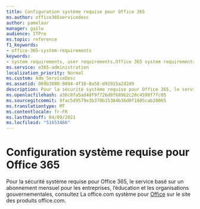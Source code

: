 ```yaml
---
title: Configuration système requise pour Office 365
ms.author: office365servicedesc
author: pamelaar
manager: gailw
audience: ITPro
ms.topic: reference
f1_keywords:
- office-365-system-requirements
keywords:
- system requirements, user requirements,Office 365 system requirements
ms.service: o365-administration
localization_priority: Normal
ms.custom: Adm_ServiceDesc
ms.assetid: 089b3880-9094-4f18-8a56-d91915a2d2d9
description: Pour la sécurité système requise pour Office 365, le service basé sur un abonnement mensuel pour les entreprises, l’éducation et les organisations gouvernementales, consultez La office.com système pour Office sur le site des produits office.com.
ms.openlocfilehash: a36c8fa5ad4df9f726d8f689b2c20c4598f7fc05
ms.sourcegitcommit: 9fac5d9579e3b370b15384b36d0f1805cab20065
ms.translationtype: MT
ms.contentlocale: fr-FR
ms.lasthandoff: 04/09/2021
ms.locfileid: "51653466"
---
```

# <a name="office-365-system-requirements"></a>Configuration système requise pour Office 365

Pour la sécurité système requise pour Office 365, le service basé sur un abonnement [](https://go.microsoft.com/fwlink/?LinkID=509817&amp;clcid=0x409) mensuel pour les entreprises, l’éducation et les organisations gouvernementales, consultez La office.com système pour [Office](https://go.microsoft.com/fwlink/?LinkID=626095&amp;clcid=0x409) sur le site des produits office.com. 
  

